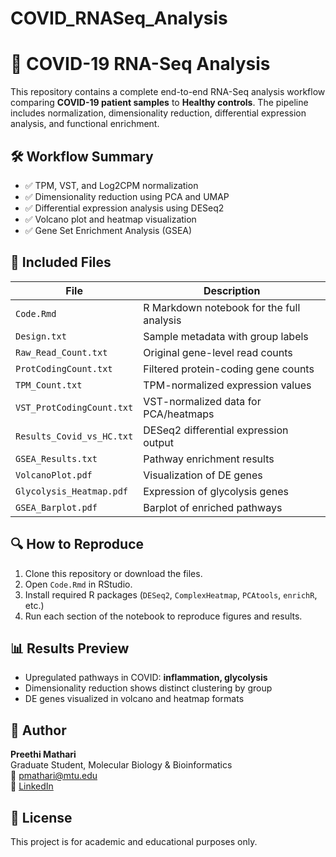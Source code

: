 # COVID_RNASeq_Analysis
# 🧬 COVID-19 RNA-Seq Analysis

This repository contains a complete end-to-end RNA-Seq analysis workflow comparing **COVID-19 patient samples** to **Healthy controls**. The pipeline includes normalization, dimensionality reduction, differential expression analysis, and functional enrichment.

## 🛠️ Workflow Summary

- ✅ TPM, VST, and Log2CPM normalization
- ✅ Dimensionality reduction using PCA and UMAP
- ✅ Differential expression analysis using DESeq2
- ✅ Volcano plot and heatmap visualization
- ✅ Gene Set Enrichment Analysis (GSEA)

## 📁 Included Files

| File | Description |
|------|-------------|
| `Code.Rmd` | R Markdown notebook for the full analysis |
| `Design.txt` | Sample metadata with group labels |
| `Raw_Read_Count.txt` | Original gene-level read counts |
| `ProtCodingCount.txt` | Filtered protein-coding gene counts |
| `TPM_Count.txt` | TPM-normalized expression values |
| `VST_ProtCodingCount.txt` | VST-normalized data for PCA/heatmaps |
| `Results_Covid_vs_HC.txt` | DESeq2 differential expression output |
| `GSEA_Results.txt` | Pathway enrichment results |
| `VolcanoPlot.pdf` | Visualization of DE genes |
| `Glycolysis_Heatmap.pdf` | Expression of glycolysis genes |
| `GSEA_Barplot.pdf` | Barplot of enriched pathways |

## 🔍 How to Reproduce

1. Clone this repository or download the files.
2. Open `Code.Rmd` in RStudio.
3. Install required R packages (`DESeq2`, `ComplexHeatmap`, `PCAtools`, `enrichR`, etc.)
4. Run each section of the notebook to reproduce figures and results.

## 📊 Results Preview

- Upregulated pathways in COVID: **inflammation, glycolysis**
- Dimensionality reduction shows distinct clustering by group
- DE genes visualized in volcano and heatmap formats

## 🙋 Author

**Preethi Mathari**  
Graduate Student, Molecular Biology & Bioinformatics  
📧 pmathari@mtu.edu  
🔗 [LinkedIn](https://www.linkedin.com/in/preethi-mathari-p-8b3881175)

## 📄 License

This project is for academic and educational purposes only.
